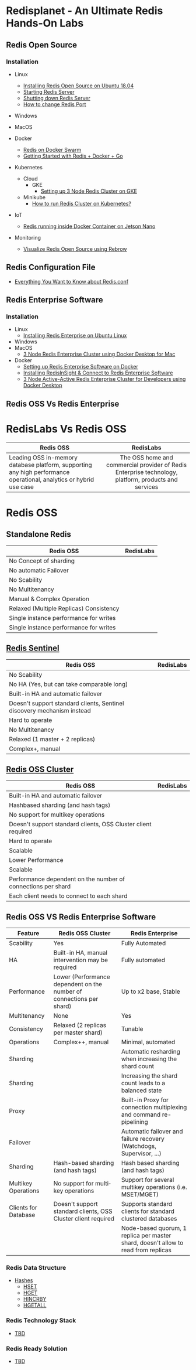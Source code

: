 # Redisplanet - An Ultimate Redis Hands-On Labs

## Redis Open Source

### Installation
- Linux
  - [Installing Redis Open Source on Ubuntu 18.04](https://github.com/collabnix/redis/blob/master/install/ubuntu/18.04/README.md)<br>
  - [Starting Redis Server](https://github.com/collabnix/redis/tree/master/install/ubuntu/18.04#starting-redis-server)<br>
  - [Shutting down Redis Server](https://github.com/collabnix/redis/tree/master/install/ubuntu/18.04#shutting-down-redis)<br>
  - [How to change Redis Port](https://github.com/collabnix/redis/tree/master/install/ubuntu/18.04#how-to-change-redis-server-port)<br>

- Windows
- MacOS
- Docker
  - [Redis on Docker Swarm](http://collabnix.com/getting-started-with-redis-inside-docker-container-in-2-minutes/)
  - [Getting Started with Redis + Docker + Go](https://github.com/collabnix/redisplanet/blob/master/docker/Getting_Started_with_Docker-Redis-Go.md#getting-started-with-docker--redis--go)
- Kubernetes
   - Cloud
     - GKE
       -  [Setting up 3 Node Redis Cluster on GKE](https://github.com/collabnix/redis/blob/master/kubernetes/gke/README.md#setting-up-multi-node-redis-cluster-on-google-cloud-engine)<br>
   - Minikube
     - [How to run Redis Cluster on Kubernetes? ](https://github.com/collabnix/redisplanet/blob/master/kubernetes/redis-ruby-k8s/README.md#how-to-run-redis-cluster-on-kubernetes ) 

- IoT
  - [Redis running inside Docker Container on Jetson Nano](http://collabnix.com/running-redis-inside-docker-container-on-jetson-nano/)
  
- Monitoring
  - [Visualize Redis Open Source using Rebrow](https://collabnix.com/visualize-redis-open-source-using-rebrow/)
  
  
## Redis Configuration File

- [Everything You Want to Know about Redis.conf](https://github.com/collabnix/redisplanet/blob/master/Redis-conf/README.md)

## Redis Enterprise Software

### Installation

 - Linux
   - [Installing Redis Enterprise on Ubuntu Linux](https://collabnix.github.io/redisplanet/ee/install/)
 - Windows
 - MacOS
   - [3 Node Redis Enterprise Cluster using Docker Desktop for Mac](http://collabnix.com/3-node-redis-enterprise-cluster-using-docker-desktop/)
 - Docker
   - [Setting up Redis Enterprise Software on Docker](https://github.com/collabnix/redis/blob/master/docker/README.md)<br>
   - [Installing RedisInSight & Connect to Redis Enterprise Software](https://github.com/collabnix/redis/blob/master/docker/README.md#running-redinsight)<br>
   - [3 Node Active-Active Redis Enterprise Cluster for Developers using Docker Desktop](http://collabnix.com/3-node-redis-enterprise-cluster-using-docker-desktop/)
   
## Redis OSS Vs Redis Enterprise

# RedisLabs Vs Redis OSS 

| Redis OSS       | RedisLabs       | 
| ------------- |:-------------:|
|   Leading OSS in-memory database platform, supporting any high performance operational, analytics or hybrid use case            |  The OSS home and commercial provider of Redis Enterprise technology, platform, products and services          |  

# Redis OSS


## Standalone Redis

| Redis OSS       | RedisLabs       | 
| ------------- |:-------------:|
|   No Concept of sharding           |            |  
|   No automatic Failover           |            | 
|   No Scability         |            | 
|   No Multitenancy           |            | 
|   Manual & Complex Operation           |            | 
|   Relaxed (Multiple Replicas) Consistency           |            | 
|   Single instance performance for writes           |            | 
|   Single instance performance for writes           |            | 


## [Redis Sentinel](https://redis.io/topics/sentinel)

| Redis OSS     | RedisLabs      | 
| ------------- |:-------------:|
|   No Scability            |            |  
|   No HA (Yes, but can take comparable long)          |            | 
|   Built-in HA and automatic failover        |            | 
|   Doesn't support standard clients, Sentinel discovery mechanism instead          |            | 
|   Hard to operate          |            | 
|   No Multitenancy          |            | 
|   Relaxed (1 master + 2 replicas)         |            | 
|   Complex+, manual           |            | 


## [Redis OSS Cluster](https://redis.io/topics/cluster-tutorial)

| Redis OSS     | RedisLabs      | 
| ------------- |:-------------:|
|   Built-in HA and automatic failover           |            |  
|   Hash­based sharding (and hash tags)          |            | 
|   No support for multi­key operations      |            | 
|   Doesn't support standard clients, OSS Cluster client required         |            | 
|   Hard to operate        |            | 
|   Scalable        |            | 
|   Lower Performance       |            | 
|   Scalable        |            | 
| Performance dependent on the number of connections per shard |    |
| Each client needs to connect to each shard | |


## Redis OSS VS Redis Enterprise Software

| Feature | Redis OSS Cluster    | Redis Enterprise      | 
| -----------| ------------- |-------------|
| Scability     |                                 Yes     |       Fully Automated   |  
|  HA           | Built-in HA, manual intervention may be required    |       Fully automated                  | 
|  Performance  |                       Lower (Performance dependent on the number of connections per shard)                 |   Up to x2 base, Stable            | 
|  Multitenancy |                        None                 |       Yes                          | 
| Consistency   |                  Relaxed (2 replicas per master shard)       |    Tunable                         | 
| Operations    |             Complex++, manual                 |     Minimal, automated             | 
| Sharding      |                                         | Automatic resharding when increasing the shard count |
| Sharding      |                                         | Increasing the shard count leads to a balanced state |
| Proxy         |                                         | Built-in Proxy for connection multiplexing and command re-pipelining |
| Failover      |                                         | Automatic failover and failure recovery (Watchdogs, Supervisor, ...)|
| Sharding    |     Hash-based sharding (and hash tags)                   | Hash based sharding (and hash tags) |
| Multikey Operations |  No support for multi­key operations | Support for several multikey operations (i.e. MSET/MGET) |
| Clients for Database    |  Doesn't support standard clients, OSS Cluster client required     |   Supports standard clients for standard clustered databases |
|                         |       |  Node-based quorum, 1 replica per master shard, doesn't allow to read from replicas |



### Redis Data Structure
- [Hashes](https://github.com/collabnix/redis/blob/master/datastructure/hashes/README.md)
  - [HSET](https://github.com/collabnix/redis/blob/master/datastructure/hashes/README.md#hset)
  - [HGET](https://github.com/collabnix/redis/blob/master/datastructure/hashes/README.md#hget)
  - [HINCRBY](https://github.com/collabnix/redis/blob/master/datastructure/hashes/README.md#hincrby)
  - [HGETALL](https://github.com/collabnix/redis/blob/master/datastructure/hashes/README.md#hgetall)
  
### Redis Technology Stack 

  - [TBD]()
  

### Redis Ready Solution 

  - [TBD]()




 
